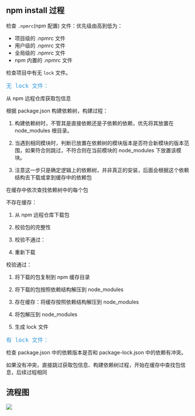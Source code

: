 ## npm install 过程

检查 `.npmrc`(npm 配置) 文件：优先级由高到低为：

- 项目级的 .npmrc 文件
- 用户级的 .npmrc 文件
- 全局级的 .npmrc 文件
- npm 内置的 .npmrc 文件

检查项目中有无 `lock` 文件。

<font color=#3498db size=4>`无 lock 文件：`</font>

从 npm 远程仓库获取包信息

根据 package.json 构建依赖树，构建过程：

1. 构建依赖树时，不管其是直接依赖还是子依赖的依赖，优先将其放置在 node_modules 根目录。

2. 当遇到相同模块时，判断已放置在依赖树的模块版本是否符合新模块的版本范围，如果符合则跳过，不符合则在当前模块的 node_modules 下放置该模块。

3. 注意这一步只是确定逻辑上的依赖树，并非真正的安装，后面会根据这个依赖结构去下载或拿到缓存中的依赖包

在缓存中依次查找依赖树中的每个包

不存在缓存：

1. 从 npm 远程仓库下载包

2. 校验包的完整性

3. 校验不通过：

4. 重新下载

校验通过：

1. 将下载的包复制到 npm 缓存目录

2. 将下载的包按照依赖结构解压到 node_modules

3. 存在缓存：将缓存按照依赖结构解压到 node_modules

4. 将包解压到 node_modules

5. 生成 lock 文件

<font color=#3498db size=4>`有 lock 文件：`</font>

检查 package.json 中的依赖版本是否和 package-lock.json 中的依赖有冲突。

如果没有冲突，直接跳过获取包信息、构建依赖树过程，开始在缓存中查找包信息，后续过程相同

## 流程图

![](https://gcy-1306312261.cos.ap-chengdu.myqcloud.com/blog/20221119224719.png)
